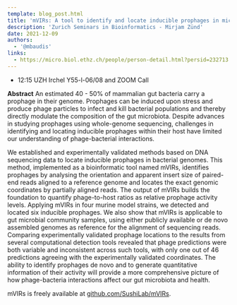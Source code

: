 ```yaml
---
template: blog_post.html
title: 'mVIRs: A tool to identify and locate inducible prophages in microbial genomes using NGS data'
description: 'Zurich Seminars in Bioinformatics - Mirjam Zünd'
date: 2021-12-09
authors:
  - '@mbaudis'
links: 
  - https://micro.biol.ethz.ch/people/person-detail.html?persid=232713
---
```




* 12:15 UZH Irchel Y55-l-06/08 and ZOOM Call

**Abstract** An estimated 40 - 50% of mammalian gut bacteria carry a prophage in their genome. Prophages can be induced upon stress and produce phage particles to infect and kill bacterial populations and thereby directly modulate the composition of the gut microbiota. Despite advances in studying prophages using whole-genome sequencing, challenges in identifying and locating inducible prophages within their host have limited our understanding of phage-bacterial interactions. 

<!--more-->

We established and experimentally validated methods based on DNA sequencing data to locate inducible prophages in bacterial genomes. This method, implemented as a bioinformatic tool named mVIRs, identifies prophages by analysing the orientation and apparent insert size of paired-end reads aligned to a reference genome and locates the exact genomic coordinates by partially aligned reads. The output of mVIRs builds the foundation to quantify phage-to-host ratios as relative prophage activity levels. Applying mVIRs in four murine model strains, we detected and located six inducible prophages. We also show that mVIRs is applicable to gut microbial community samples, using either publicly available or de novo assembled genomes as reference for the alignment of sequencing reads. Comparing experimentally validated prophage locations to the results from several computational detection tools revealed that phage predictions were both variable and inconsistent across such tools, with only one out of 46 predictions agreeing with the experimentally validated coordinates. The ability to identify prophages de novo and to generate quantitative information of their activity will provide a more comprehensive picture of how phage-bacteria interactions affect our gut microbiota and health. 

mVIRs is freely available at [github.com/SushiLab/mVIRs](https://github.com/SushiLab/mVIRs).

